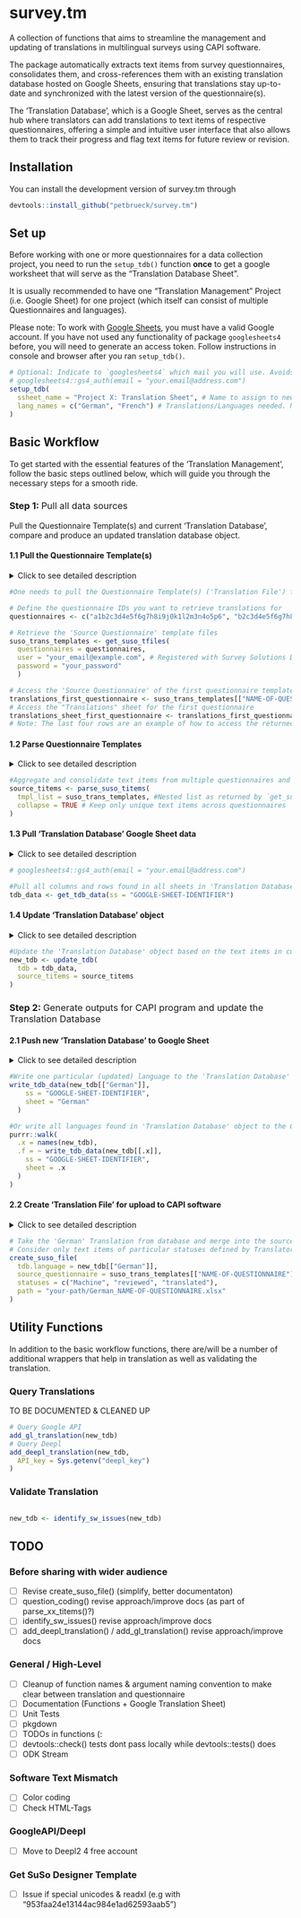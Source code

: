 
# survey.tm

A collection of functions that aims to streamline the management and
updating of translations in multilingual surveys using CAPI software.

The package automatically extracts text items from survey
questionnaires, consolidates them, and cross-references them with an
existing translation database hosted on Google Sheets, ensuring that
translations stay up-to-date and synchronized with the latest version of
the questionnaire(s).

The ‘Translation Database’, which is a Google Sheet, serves as the
central hub where translators can add translations to text items of
respective questionnaires, offering a simple and intuitive user
interface that also allows them to track their progress and flag text
items for future review or revision.

## Installation

You can install the development version of survey.tm through

``` r
devtools::install_github("petbrueck/survey.tm")
```

## Set up

Before working with one or more questionnaires for a data collection
project, you need to run the `setup_tdb()` function **once** to get a
google worksheet that will serve as the “Translation Database Sheet”.

It is usually recommended to have one “Translation Management” Project
(i.e. Google Sheet) for one project (which itself can consist of
multiple Questionnaires and languages).

Please note: To work with [Google
Sheets](https://www.google.com/sheets/about/), you must have a valid
Google account. If you have not used any functionality of package
`googlesheets4` before, you will need to generate an access token.
Follow instructions in console and browser after you ran `setup_tdb()`.

``` r
# Optional: Indicate to `googlesheets4` which mail you will use. Avoids selecting pre-authorised account manually.
# googlesheets4::gs4_auth(email = "your.email@address.com")
setup_tdb(
  ssheet_name = "Project X: Translation Sheet", # Name to assign to new google worksheet
  lang_names = c("German", "French") # Translations/Languages needed. Needs to be ISO 639-1 language name.
)
```

## Basic Workflow

To get started with the essential features of the ‘Translation
Management’, follow the basic steps outlined below, which will guide you
through the necessary steps for a smooth ride.

### Step 1: <span style="font-weight: normal"> Pull all data sources</span>

Pull the Questionnaire Template(s) and current ‘Translation Database’,
compare and produce an updated translation database object.

#### 1.1 Pull the Questionnaire Template(s)

<details>
<summary>
Click to see detailed description
</summary>

To retrieve the current version and text items of the questionnaire(s)
you’re working with, you can use the `get_suso_tfiles()` function. This
function downloads the [questionnaire
templates](https://docs.mysurvey.solutions/questionnaire-designer/toolbar/multilingual-questionnaires/)
in Excel format from the Survey Solutions Designer and stores them as
nested lists in your environment. You can specify the questionnaires by
using their questionnaire ID, which is a 32-character alphanumeric
identifier.

You can find this ID by logging in to the Survey Solutions Designer and
accessing your questionnaire. The URL in your browser should look like
`https://designer.mysurvey.solutions/questionnaire/details/xxxxxxxxxxxxxxxxxxxxxxxxxxxxxxxx`,
where the combination of x’s after `/details/` represents your
questionnaire ID.

</details>

``` r
#One needs to pull the Questionnaire Template(s) ('Translation File') from the Survey Solutions Designer

# Define the questionnaire IDs you want to retrieve translations for
questionnaires <- c("a1b2c3d4e5f6g7h8i9j0k1l2m3n4o5p6", "b2c3d4e5f6g7h8i9j0k1l2m3n4o5p6a7")

# Retrieve the 'Source Questionnaire' template files
suso_trans_templates <- get_suso_tfiles(
  questionnaires = questionnaires,
  user = "your_email@example.com", # Registered with Survey Solutions Designer
  password = "your_password"
  )

# Access the 'Source Questionnaire' of the first questionnaire template
translations_first_questionnaire <- suso_trans_templates[["NAME-OF-QUESTIONNAIRE"]]
# Access the "Translations" sheet for the first questionnaire
translations_sheet_first_questionnaire <- translations_first_questionnaire[["Translations"]]
# Note: The last four rows are an example of how to access the returned object "suso_trans_templates". In most cases, you will not need to access the object in this way.
```

#### 1.2 Parse Questionnaire Templates

<details>
<summary>
Click to see detailed description
</summary>

Text items to be translated are currently distributed across
questionnaires and sheets in the object returned by `get_suso_tfiles()`.
To aggregate all these items into a single consolidated data.table, use
the `parse_suso_titems()` function.

</details>

``` r
#Aggregate and consolidate text items from multiple questionnaires and sheets into a single data.table using parse_suso_titems().
source_titems <- parse_suso_titems(
  tmpl_list = suso_trans_templates, #Nested list as returned by `get_suso_tfiles()`
  collapse = TRUE # Keep only unique text items across questionnaires
)
```

#### 1.3 Pull ‘Translation Database’ Google Sheet data

<details>
<summary>
Click to see detailed description
</summary>

In order to add translations to the ‘Source Questionnaires’, it’s
necessary to pull any existing translations (if available) specified by
the Translator from the ‘Translation Database’ Google Sheet.

`get_tdb_data()` is a simple wrapper for `googlesheets4::read_sheet()`
and returns a list where each element is a sheet in the Google Sheet,
representing translation data for a specific language.

Please note: At first run after `setup_tdb()`, all elements of the list
returned will be empty data.table’s.
</details>

``` r
# googlesheets4::gs4_auth(email = "your.email@address.com")

#Pull all columns and rows found in all sheets in 'Translation Database' Google Sheet
tdb_data <- get_tdb_data(ss = "GOOGLE-SHEET-IDENTIFIER")
```

#### 1.4 Update ‘Translation Database’ object

<details>
<summary>
Click to see detailed description
</summary>

Compares ‘Source Questionnaire’ text items (object returned by
`parse_odk_titems()` or `parse_suso_titems()`) against the ‘Translation
Database’ list returned by `get_tdb_data()`.

Removes any text item in any sheet in the translation database object
that no longer is part of the source questionnaire(s). Adds any new text
item from source questionnaire(s) not yet found in the database.

List returned will be used for subsequent processes, including creating
‘Translated Questionnaires’ for uplöad to CAPI system as well as pushed
to the ‘Translation Database’

</details>

``` r
#Update the 'Translation Database' object based on the text items in current version of 'Source Questionnaire(s)'
new_tdb <- update_tdb(
  tdb = tdb_data,
  source_titems = source_titems
)
```

### Step 2: <span style="font-weight: normal"> Generate outputs for CAPI program and update the Translation Database</span>

#### 2.1 Push new ‘Translation Database’ to Google Sheet

<details>
<summary>
Click to see detailed description
</summary>

Object `new_tdb` contains the most recent text items from the source
questionnaire along with the previously added translations (if any) for
all languages in the ‘Translation Database’. As a next step, one should
update the Google Worksheet ‘Database’ so that Translators can continue
working on the most recent version of the questionnaire(s). To this end,
use `write_tdb_data()` which writes one language from `new_tdb` object
to one particular sheet in the Google Worksheet.

Please note: It is advisable to coordinate with the Translator(s) to not
overwrite translations that she is adding to the Database sheet while
you are about to push new ones.

</details>

``` r
#Write one particular (updated) language to the 'Translation Database' Google Sheet
write_tdb_data(new_tdb[["German"]],
    ss = "GOOGLE-SHEET-IDENTIFIER",
    sheet = "German"
  )

#Or write all languages found in 'Translation Database' object to the Google Sheet
purrr::walk(
  .x = names(new_tdb),
  .f = ~ write_tdb_data(new_tdb[[.x]],
    ss = "GOOGLE-SHEET-IDENTIFIER",
    sheet = .x
  )
)
```

#### 2.2 Create ‘Translation File’ for upload to CAPI software

<details>
<summary>
Click to see detailed description
</summary>

Using object `new_tdb`, one can now add the most recent translation to a
questionnaire source template (as returned by `get_suso_tfiles()`) of
your choice.

To this end, use `create_suso_file()` which will write a .xlsx file that
one can use to upload to the Survey Solutions Designer.

</details>

``` r
# Take the 'German' Translation from database and merge into the source questionnaire as returned by \code{\link{get_suso_tfiles}}
# Consider only text items of particular statuses defined by Translator
create_suso_file(
  tdb.language = new_tdb[["German"]],
  source_questionnaire = suso_trans_templates[["NAME-OF-QUESTIONNAIRE"]],
  statuses = c("Machine", "reviewed", "translated"),
  path = "your-path/German_NAME-OF-QUESTIONNAIRE.xlsx"
)
```

## Utility Functions

In addition to the basic workflow functions, there are/will be a number
of additional wrappers that help in translation as well as validating
the translation.

### Query Translations

TO BE DOCUMENTED & CLEANED UP

``` r
# Query Google API
add_gl_translation(new_tdb)
# Query Deepl
add_deepl_translation(new_tdb,
  API_key = Sys.getenv("deepl_key")
)
```

### Validate Translation

``` r

new_tdb <- identify_sw_issues(new_tdb)
```

## TODO

### Before sharing with wider audience

- [ ] Revise create_suso_file() (simplify, better documentaton)
- [ ] question_coding() revise approach/improve docs (as part of
  parse_xx_titems()?)
- [ ] identify_sw_issues() revise approach/improve docs
- [ ] add_deepl_translation() / add_gl_translation() revise
  approach/improve docs

### General / High-Level

- [ ] Cleanup of function names & argument naming convention to make
  clear between translation and questionnaire
- [ ] Documentation (Functions + Google Translation Sheet)
- [ ] Unit Tests
- [ ] pkgdown
- [ ] TODOs in functions (:
- [ ] devtools::check() tests dont pass locally while devtools::tests()
  does
- [ ] ODK Stream

### Software Text Mismatch

- [ ] Color coding
- [ ] Check HTML-Tags

### GoogleAPI/Deepl

- [ ] Move to Deepl2 4 free account

### Get SuSo Designer Template

- [ ] Issue if special unicodes & readxl (e.g with
  “953faa24e13144ac984e1ad62593aab5”)
